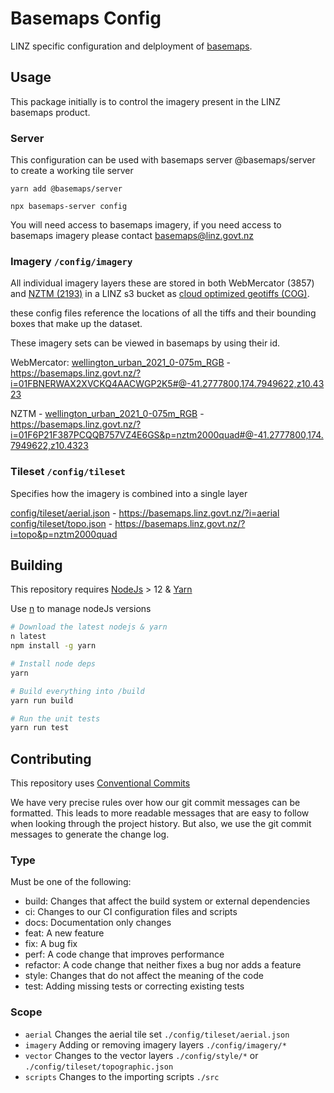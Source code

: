 # Basemaps Config

LINZ specific configuration and delployment of [basemaps](https://github.com/linz/basemaps).

## Usage

This package initially is to control the imagery present in the LINZ basemaps product.

### Server

This configuration can be used with basemaps server @basemaps/server to create a working tile server

```
yarn add @basemaps/server

npx basemaps-server config
```

You will need access to basemaps imagery, if you need access to basemaps imagery please contact basemaps@linz.govt.nz 

### Imagery `/config/imagery`

All individual imagery layers these are stored in both WebMercator (3857) and [NZTM (2193)](https://github.com/linz/NZTM2000TileMatrixSet) in a LINZ s3 bucket as [cloud optimized geotiffs (COG)](https://www.cogeo.org/).

these config files reference the locations of all the tiffs and their bounding boxes that make up the dataset.

These imagery sets can be viewed in basemaps by using their id.

WebMercator: [wellington_urban_2021_0-075m_RGB](./config/imagery/wellington_urban_2021_0-075m_RGB-WebMercatorQuad.json) - https://basemaps.linz.govt.nz/?i=01FBNERWAX2XVCKQ4AACWGP2K5#@-41.2777800,174.7949622,z10.4323

NZTM - [wellington_urban_2021_0-075m_RGB](./config/imagery/wellington_urban_2021_0-075m_RGB-NZTM2000Quad.json) - https://basemaps.linz.govt.nz/?i=01F6P21F387PCQQB757VZ4E6GS&p=nztm2000quad#@-41.2777800,174.7949622,z10.4323


### Tileset `/config/tileset`

Specifies how the imagery is combined into a single layer

[config/tileset/aerial.json](./config/tileset/aerial.json) - https://basemaps.linz.govt.nz/?i=aerial
[config/tileset/topo.json](./config/tileset/topo.json) - https://basemaps.linz.govt.nz/?i=topo&p=nztm2000quad 



## Building

This repository requires [NodeJs](https://nodejs.org/en/) > 12 & [Yarn](https://yarnpkg.com/en/)

Use [n](https://github.com/tj/n) to manage nodeJs versions

```bash
# Download the latest nodejs & yarn
n latest
npm install -g yarn

# Install node deps
yarn

# Build everything into /build
yarn run build

# Run the unit tests
yarn run test
```



## Contributing

This repository uses [Conventional Commits](https://www.conventionalcommits.org/)

We have very precise rules over how our git commit messages can be formatted. This leads to more readable messages that are easy to follow when looking through the project history. But also, we use the git commit messages to generate the change log.

### Type

Must be one of the following:

- build: Changes that affect the build system or external dependencies
- ci: Changes to our CI configuration files and scripts
- docs: Documentation only changes
- feat: A new feature
- fix: A bug fix
- perf: A code change that improves performance
- refactor: A code change that neither fixes a bug nor adds a feature
- style: Changes that do not affect the meaning of the code
- test: Adding missing tests or correcting existing tests

### Scope

- `aerial` Changes the aerial tile set `./config/tileset/aerial.json`
- `imagery` Adding or removing imagery layers `./config/imagery/*`
- `vector` Changes to the vector layers `./config/style/*` or `./config/tileset/topographic.json`
- `scripts` Changes to the importing scripts `./src`